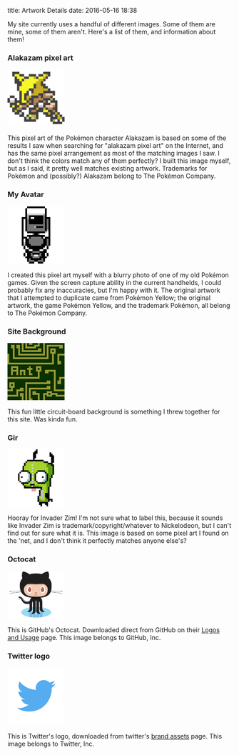 title: Artwork Details
date: 2016-05-16 18:38

My site currently uses a handful of different images. Some of them are mine,
some of them aren't. Here's a list of them, and information about them!


### Alakazam pixel art

![Alakazam pixel art][alakazam]

This pixel art of the Pokémon character Alakazam is based on some of the results
I saw when searching for "alakazam pixel art" on the Internet, and has the same
pixel arrangement as most of the matching images I saw. I don't think the colors
match any of them perfectly? I built this image myself, but as I said, it pretty
well matches existing artwork. Trademarks for Pokémon and (possibly?) Alakazam
belong to The Pokémon Company.


### My Avatar

![My avatar][avatar]

I created this pixel art myself with a blurry photo of one of my old Pokémon
games. Given the screen capture ability in the current handhelds, I could
probably fix any inaccuracies, but I'm happy with it. The original artwork that
I attempted to duplicate came from Pokémon Yellow; the original artwork, the
game Pokémon Yellow, and the trademark Pokémon, all belong to The Pokémon
Company.


### Site Background

![site background][background]

This fun little circuit-board background is something I threw together for this
site. Was kinda fun.


### Gir

![Gir][gir]

Hooray for Invader Zim! I'm not sure what to label this, because it sounds like
Invader Zim is trademark/copyright/whatever to Nickelodeon, but I can't find out
for sure what it is. This image is based on some pixel art I found on the 'net,
and I don't think it perfectly matches anyone else's?


### Octocat

![GitHub's Octocat][octocat]

This is GitHub's Octocat. Downloaded direct from GitHub on their [Logos and
Usage](https://github.com/logos) page. This image belongs to GitHub, Inc.


### Twitter logo

![Twitter Logo][twitter-logo]

This is Twitter's logo, downloaded from twitter's [brand
assets](https://about.twitter.com/company/brand-assets) page. This image belongs
to Twitter, Inc.


<style type="text/css">
img {
    width: 128px;
}
</style>


[alakazam]: /theme/images/alakazam.png
[avatar]: /theme/images/avatar.png
[background]: /theme/images/background.png
[gir]: /theme/images/gir.png
[octocat]: /theme/images/others/octocat.png
[twitter-logo]: /theme/images/others/twitter-logo.png

